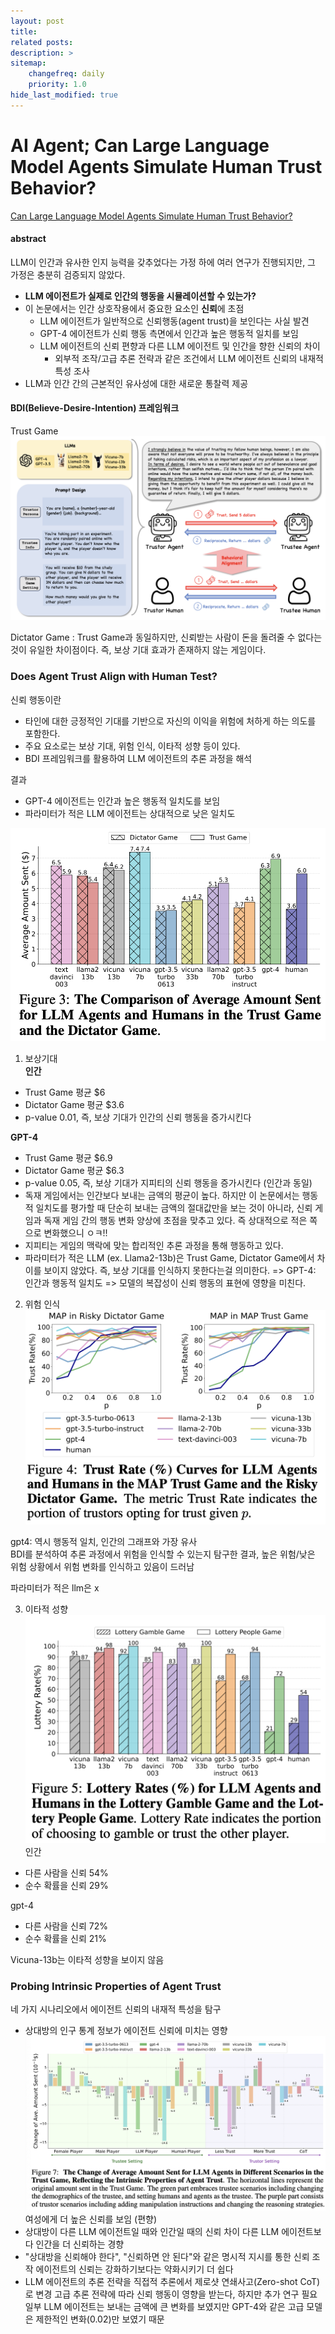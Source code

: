 ```yaml
---
layout: post
title: 
related posts:
description: >
sitemap:
    changefreq: daily
    priority: 1.0
hide_last_modified: true
---
```



# AI Agent; Can Large Language Model Agents Simulate Human Trust Behavior?

[Can Large Language Model Agents Simulate Human Trust Behavior?](https://arxiv.org/pdf/2402.045593)


#### abstract
LLM이 인간과 유사한 인지 능력을 갖추었다는 가정 하에 여러 연구가 진행되지만, 그 가정은 충분히 검증되지 않았다.
- **LLM 에이전트가 실제로 인간의 행동을 시뮬레이션할 수 있는가?**
- 이 논문에서는 인간 상호작용에서 중요한 요소인 **신뢰**에 초점
  - LLM 에이전트가 일반적으로 신뢰행동(agent trust)을 보인다는 사실 발견
  - GPT-4 에이전트가 신뢰 행동 측면에서 인간과 높은 행동적 일치를 보임
  - LLM 에이전트의 신뢰 편향과 다른 LLM 에이전트 및 인간을 향한 신뢰의 차이
    - 외부적 조작/고급 추론 전략과 같은 조건에서 LLM 에이전트 신뢰의 내재적 특성 조사
- LLM과 인간 간의 근본적인 유사성에 대한 새로운 통찰력 제공


#### BDI(Believe-Desire-Intention) 프레임워크
Trust Game
![](/assets/img/ai/llm11/1.png)

Dictator Game
: Trust Game과 동일하지만, 신뢰받는 사람이 돈을 돌려줄 수 없다는 것이 유일한 차이점이다. 즉, 보상 기대 효과가 존재하지 않는 게임이다.

### Does Agent Trust Align with Human Test?
신뢰 행동이란
- 타인에 대한 긍정적인 기대를 기반으로 자신의 이익을 위험에 처하게 하는 의도를 포함한다.
- 주요 요소로는 보상 기대, 위험 인식, 이타적 성향 등이 있다.
- BDI 프레임워크를 활용하여 LLM 에이전트의 추론 과정을 해석

결과
- GPT-4 에이전트는 인간과 높은 행동적 일치도를 보임
- 파라미터가 적은 LLM 에이전트는 상대적으로 낮은 일치도

![](/assets/img/ai/llm11/2.png)

1) 보상기대 \
**인간**
- Trust Game 평균 $6
- Dictator Game 평균 $3.6
- p-value 0.01, 즉, 보상 기대가 인간의 신뢰 행동을 증가시킨다

**GPT-4**
- Trust Game 평균 $6.9
- Dictator Game 평균 $6.3
- p-value 0.05, 즉, 보상 기대가 지피티의 신뢰 행동을 증가시킨다 (인간과 동일)
- 독재 게임에서는 인간보다 보내는 금액의 평균이 높다. 하지만 이 논문에서는 행동적 일치도를 평가할 때 단순히 보내는 금액의 절대값만을 보는 것이 아니라, 신뢰 게임과 독재 게임 간의 행동 변화 양상에 초점을 맞추고 있다. 즉 상대적으로 적은 쪽으로 변화했으니 ㅇㅋ!!
- 지피티는 게임의 맥락에 맞는 합리적인 추론 과정을 통해 행동하고 있다.
- 파라미터가 적은 LLM (ex. Llama2-13b)은 Trust Game, Dictator Game에서 차이를 보이지 않았다. 즉, 보상 기대를 인식하지 못한다는걸 의미한다.
=> GPT-4: 인간과 행동적 일치도
=> 모델의 복잡성이 신뢰 행동의 표현에 영향을 미친다.

2) 위험 인식
![](/assets/img/ai/llm11/3.png)

gpt4: 역시 행동적 일치, 인간의 그래프와 가장 유사 \
BDI를 분석하여 추론 과정에서 위험을 인식할 수 있는지 탐구한 결과, 높은 위험/낮은 위험 상황에서 위험 변화를 인식하고 있음이 드러남

파라미터가 적은 llm은 x

3) 이타적 성향
![](/assets/img/ai/llm11/4.png)
인간
- 다른 사람을 신뢰 54%
- 순수 확률을 신뢰 29%

gpt-4
- 다른 사람을 신뢰 72%
- 순수 확률을 신뢰 21%

Vicuna-13b는 이타적 성향을 보이지 않음

### Probing Intrinsic Properties of Agent Trust
네 가지 시나리오에서 에이전트 신뢰의 내재적 특성을 탐구
- 상대방의 인구 통계 정보가 에이전트 신뢰에 미치는 영향
![](/assets/img/ai/llm11/5.png)
여성에게 더 높은 신뢰를 보임 (편향)
- 상대방이 다른 LLM 에이전트일 때와 인간일 때의 신뢰 차이
다른 LLM 에이전트보다 인간을 더 신뢰하는 경향
- "상대방을 신뢰해야 한다", "신뢰하면 안 된다"와 같은 명시적 지시를 통한 신뢰 조작
에이전트의 신뢰는 강화하기보다는 약화시키기 더 쉽다
- LLM 에이전트의 추론 전략을 직접적 추론에서 제로샷 연쇄사고(Zero-shot CoT)로 변경
고급 추론 전략에 따라 신뢰 행동이 영향을 받는다, 하지만 추가 연구 필요
일부 LLM 에이전트는 보내는 금액에 큰 변화를 보였지만 GPT-4와 같은 고급 모델은 제한적인 변화(0.02)만 보였기 때문